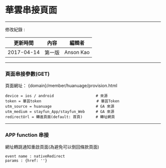 華雲串接頁面
=============

---

修改紀錄 :

| 更新時間 | 內容 | 編輯者 |
| :-: | :-: | :-: |
| 2017-04-14 | 第一版 | Anson Kao |


---

### 頁面串接參數(GET)
頁面網址： {domain}/member/huanuage/provision.html

```
device = ios / android                   # 來源
token = 華芸token                         # 華芸Token
utm_source = huanuage                    # GA 來源
utm_medium = stayfun_App/stayfun_Web     # GA 來源
redirectUrl = 轉進頁面(default: 首頁)      # 轉址網頁
```

---

### APP function 串接

網址轉跳通知重啟頁面(為避免可以倒回條款頁面)
```
event name : nativeRedirect
params : {href: ''}
```